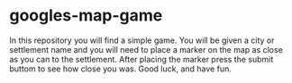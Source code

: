 # googles-map-game

In this repository you will find a simple game.
You will be given a city or settlement name and you will need to place a marker on the map as close as you can to the settlement.
After placing the marker press the submit buttom to see how close you was.
Good luck, and have fun.
